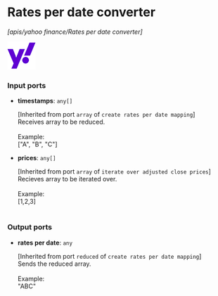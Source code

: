 # Rates per date converter

_[apis/yahoo finance/Rates per date converter]_

![icon](</assets/icons/9e22c21d-aa86-4f06-9f00-4f3ec0863f02.png>)

### Input ports

* __timestamps__: ` any[] `

    [Inherited from port `array` of `create rates per date mapping`] <br>
    Receives array to be reduced.<br>
    <br>
    Example:<br>
    ["A", "B", "C"]<br>


* __prices__: ` any[] `

    [Inherited from port `array` of `iterate over adjusted close prices`] <br>
    Recieves array to be iterated over.<br>
    <br>
    Example:<br>
    [1,2,3]<br>
    <br>

### Output ports

* __rates per date__: ` any `

    [Inherited from port `reduced` of `create rates per date mapping`] <br>
    Sends the reduced array.<br>
    <br>
    Example:<br>
    "ABC"<br>

